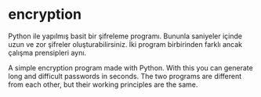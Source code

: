 # encryption

Python ile yapılmış basit bir şifreleme programı. 
Bununla saniyeler içinde uzun ve zor şifreler oluşturabilirsiniz.
İki program birbirinden farklı ancak çalışma prensipleri aynı.

A simple encryption program made with Python.
With this you can generate long and difficult passwords in seconds.
The two programs are different from each other, but their working principles are the same.
